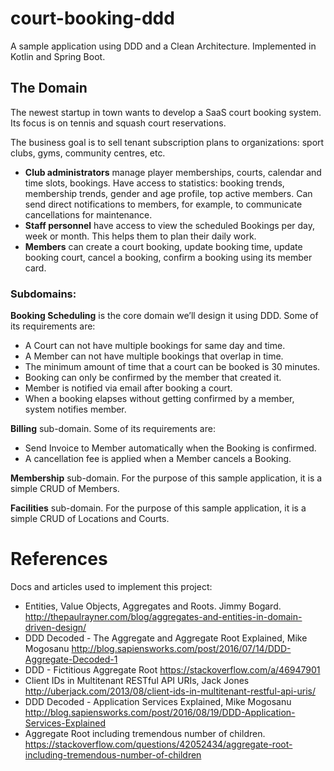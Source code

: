 # court-booking-ddd
A sample application using DDD and a Clean Architecture. Implemented in Kotlin and Spring Boot.

## The Domain
The newest startup in town wants to develop a SaaS court booking system. Its focus is on tennis and squash court 
reservations. 

The business goal is to sell tenant subscription plans to organizations: sport clubs, gyms, community centres, etc.

- **Club administrators** manage player memberships, courts, calendar and time slots, bookings. Have access to statistics: booking trends, membership trends, gender and age profile, top active members. Can send direct notifications to members, for example, to communicate cancellations for maintenance. 
- **Staff personnel** have access to view the scheduled Bookings per day, week or month. This helps them to plan their daily work.
- **Members** can create a court booking, update booking time, update booking court, cancel a booking, confirm a booking using its member card.

### Subdomains:
**Booking Scheduling** is the core domain we’ll design it using DDD. Some of its requirements are:
- A Court can not have multiple bookings for same day and time.
- A Member can not have multiple bookings that overlap in time.
- The minimum amount of time that a court can be booked is 30 minutes.
- Booking can only be confirmed by the member that created it.
- Member is notified via email after booking a court.
- When a booking elapses without getting confirmed by a member, system notifies member.

**Billing** sub-domain.
Some of its requirements are:
- Send Invoice to Member automatically when the Booking is confirmed.
- A cancellation fee is applied when a Member cancels a Booking.

**Membership** sub-domain.
For the purpose of this sample application, it is a simple CRUD of Members.

**Facilities** sub-domain.
For the purpose of this sample application, it is a simple CRUD of Locations and Courts.

# References
Docs and articles used to implement this project:
- Entities, Value Objects, Aggregates and Roots. Jimmy Bogard. http://thepaulrayner.com/blog/aggregates-and-entities-in-domain-driven-design/
- DDD Decoded - The Aggregate and Aggregate Root Explained, Mike Mogosanu http://blog.sapiensworks.com/post/2016/07/14/DDD-Aggregate-Decoded-1
- DDD - Fictitious Aggregate Root https://stackoverflow.com/a/46947901
- Client IDs in Multitenant RESTful API URIs, Jack Jones http://uberjack.com/2013/08/client-ids-in-multitenant-restful-api-uris/
- DDD Decoded - Application Services Explained, Mike Mogosanu http://blog.sapiensworks.com/post/2016/08/19/DDD-Application-Services-Explained
- Aggregate Root including tremendous number of children. https://stackoverflow.com/questions/42052434/aggregate-root-including-tremendous-number-of-children
